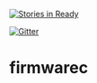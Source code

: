 [![Stories in Ready](https://badge.waffle.io/parumtronics/firmwarec.png?label=ready&title=Ready)](https://waffle.io/parumtronics/firmwarec)

[![Gitter](https://badges.gitter.im/parumtronics/firmwarec.svg)](https://gitter.im/parumtronics/firmwarec?utm_source=badge&utm_medium=badge&utm_campaign=pr-badge&utm_content=badge)

# firmwarec


